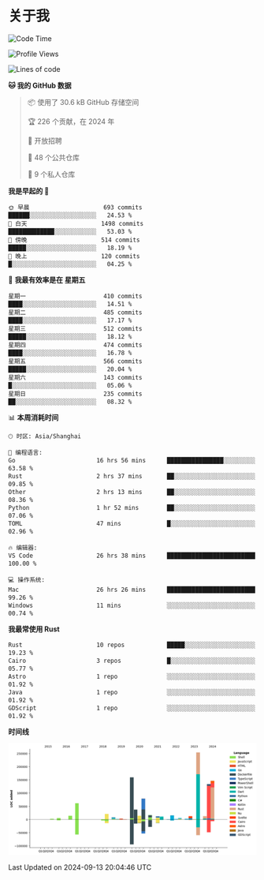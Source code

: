 # 关于我

<!--START_SECTION:waka-->
![Code Time](http://img.shields.io/badge/Code%20Time-3%2C152%20hrs%2017%20mins-blue)

![Profile Views](http://img.shields.io/badge/%E4%B8%AA%E4%BA%BA%E8%B5%84%E6%96%99%E8%A7%82%E7%9C%8B%E6%AC%A1%E6%95%B0-0-blue)

![Lines of code](https://img.shields.io/badge/%E4%BB%8E%E3%80%8CHello%20World%E3%80%8D%E8%B5%B7%E6%88%91%E5%B7%B2%E7%BB%8F%E5%86%99%E4%BA%86-1.0%20million%20%E8%A1%8C%E4%BB%A3%E7%A0%81-blue)

**🐱 我的 GitHub 数据** 

> 📦  使用了 30.6 kB GitHub 存储空间 
 > 
> 🏆 226 个贡献，在 2024 年
 > 
> 💼 开放招聘
 > 
> 📜 48 个公共仓库 
 > 
> 🔑 9 个私人仓库 
 > 
**我是早起的 🐤** 

```text
🌞 早晨                     693 commits         ██████░░░░░░░░░░░░░░░░░░░   24.53 % 
🌆 白天                     1498 commits        █████████████░░░░░░░░░░░░   53.03 % 
🌃 傍晚                     514 commits         █████░░░░░░░░░░░░░░░░░░░░   18.19 % 
🌙 晚上                     120 commits         █░░░░░░░░░░░░░░░░░░░░░░░░   04.25 % 
```
📅 **我最有效率是在 星期五** 

```text
星期一                      410 commits         ████░░░░░░░░░░░░░░░░░░░░░   14.51 % 
星期二                      485 commits         ████░░░░░░░░░░░░░░░░░░░░░   17.17 % 
星期三                      512 commits         █████░░░░░░░░░░░░░░░░░░░░   18.12 % 
星期四                      474 commits         ████░░░░░░░░░░░░░░░░░░░░░   16.78 % 
星期五                      566 commits         █████░░░░░░░░░░░░░░░░░░░░   20.04 % 
星期六                      143 commits         █░░░░░░░░░░░░░░░░░░░░░░░░   05.06 % 
星期日                      235 commits         ██░░░░░░░░░░░░░░░░░░░░░░░   08.32 % 
```


📊 **本周消耗时间** 

```text
🕑︎ 时区: Asia/Shanghai

💬 编程语言: 
Go                       16 hrs 56 mins      ████████████████░░░░░░░░░   63.58 % 
Rust                     2 hrs 37 mins       ██░░░░░░░░░░░░░░░░░░░░░░░   09.85 % 
Other                    2 hrs 13 mins       ██░░░░░░░░░░░░░░░░░░░░░░░   08.36 % 
Python                   1 hr 52 mins        ██░░░░░░░░░░░░░░░░░░░░░░░   07.06 % 
TOML                     47 mins             █░░░░░░░░░░░░░░░░░░░░░░░░   02.96 % 

🔥 编辑器: 
VS Code                  26 hrs 38 mins      █████████████████████████   100.00 % 

💻 操作系统: 
Mac                      26 hrs 26 mins      █████████████████████████   99.26 % 
Windows                  11 mins             ░░░░░░░░░░░░░░░░░░░░░░░░░   00.74 % 
```

**我最常使用 Rust** 

```text
Rust                     10 repos            █████░░░░░░░░░░░░░░░░░░░░   19.23 % 
Cairo                    3 repos             █░░░░░░░░░░░░░░░░░░░░░░░░   05.77 % 
Astro                    1 repo              ░░░░░░░░░░░░░░░░░░░░░░░░░   01.92 % 
Java                     1 repo              ░░░░░░░░░░░░░░░░░░░░░░░░░   01.92 % 
GDScript                 1 repo              ░░░░░░░░░░░░░░░░░░░░░░░░░   01.92 % 
```



**时间线**

![Lines of Code chart](https://raw.githubusercontent.com/catusax/catusax/master/assets/bar_graph.png)


 Last Updated on 2024-09-13 20:04:46 UTC
<!--END_SECTION:waka-->
